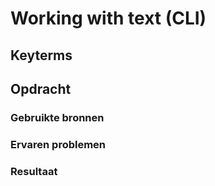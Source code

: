 # Working with text (CLI)

## Keyterms

## Opdracht
### Gebruikte bronnen

### Ervaren problemen
### Resultaat
